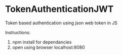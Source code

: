 # TokenAuthenticationJWT

<p>Token based authentication using json web token in JS</p>

Instructions:
<ol>
<li>npm install for dependancies</li>
<li>open using browser localhost:8080</li>
</ol>
